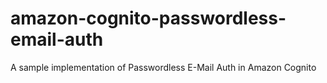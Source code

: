 # amazon-cognito-passwordless-email-auth
A sample implementation of Passwordless E-Mail Auth in Amazon Cognito
